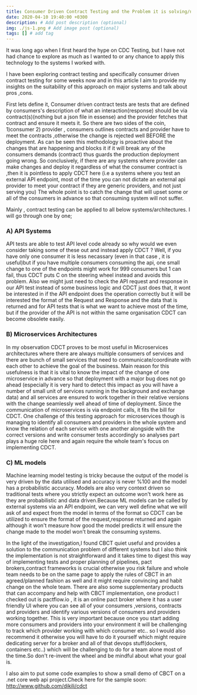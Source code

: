 ```yaml
---
title: Consumer Driven Contract Testing and the Problem it is solving/not solving
date: 2020-04-10 19:40:00 +0300
description: # Add post description (optional)
img: ./js-1.png # Add image post (optional)
tags: [] # add tag
---
```


It was long ago when I first heard the hype on CDC Testing, but I have not had chance to explore as much as I wanted to or any chance to apply this technology to the systems I worked with.

I have been exploring contract testing and specifically consumer driven contract testing for some weeks now and in this article I aim to provide my insights on the suitability of this approach on major systems and talk about pros ,cons.

First lets define it, Consumer driven contract tests are tests that are defined by consumers's description of what an interaction(response)  should be via contract(s)(nothing but a json file in essense) and the provider fetches that contract and ensure it meets it. So there are two sides of the coin, 1)consumer 2) provider , consumers outlines contracts and provider have to meet the contracts ,otherwise the change is rejected well BEFORE the deployment. As can be seen this methodology is proactive about the changes that are happening and blocks it if it will break any of the consumers demands (contract) thus guards the production deployment going wrong. So conclusively, if there are any systems where provider can make changes and deploy it regardless of what the consumer contract is ,then it is pointless to apply CDCT here (i.e a systems where you test an external API endpoint, most of the time you can not dictate an external api provider to meet your contract if they are generic providers, and not just serving you) The whole point is to catch the change that will upset some or all of the consumers in advance so that consuming system will not suffer.

Mainly , contract testing can be applied to all below systems/architectures. I will  go through one by one;

### A) API Systems
  API tests are able to test API level code already so why would we even consider taking some of these out and instead apply CDCT ? Well, if you have only one consumer it is less necassary (even in that case , it is useful)but if you have multiple consumers consuming the api, one small change to one of the endpoints might work for 999 consumers but 1 can fail, thus CDCT puts C on the steering wheel instead and avoids this problem. Also we might just need to check the API request and response in our API test instead of some business logic and CDCT just does that, it wont be interested in if the API endpoint does the operation correctly but it will be interested the format of the Request and Response and the data that is returned and for API tests that is what we want to achieve most of the time, but if the provider of the API is not within the same organisation CDCT can become obsolete easily.

### B) Microservices Architectures
   In my observation CDCT proves to be most useful in Microservices architectures where there are always multiple consumers of services and there are bunch of small services that need to communicate/coordinate with each other to achieve the goal of the business. Main reason for this usefulness is that it is vital to know the impact of the change of one microservice in advance so that deployment with a major bug does not go ahead (especially it is very hard to detect this impact as you will have a number of small unit of services running in the background and exchange data) and all services are ensured to work together in their relative versions with the change seamlessly well ahead of time of deployment. Since the communication of microservices is via endpoint calls, it fits the bill for CDCT. One challenge of this testing approach for microservices though is managing to identify all consumers and providers in the whole system and know the relation of each service with one another alongside with the correct versions and write consumer tests accordingly so analyses part plays a huge role here and again require the whole team's focus on implementing CDCT.

### C) ML models
   Machine learning model testing is tricky because the output of the model is very driven by the data utilised and accuracy is never %100 and the model has a probabilistic accuracy. Models are also very context driven so traditional tests where you strictly expect an outcome won't work here as they are probabilistic and data driven.Because ML models can be called by external systems via an API endpoint, we can very well define what we will ask of and expect from the model in terms of the format so CDCT can be utilized to ensure the format of the request,response returned and again although it won't measure how good the model predicts it will ensure the change made to the model won't break the consuming systems. 

In the light of the investigation,I found CBCT quiet useful and provides a solution to the communication problem of different systems but I also think the implementation is not straightforward and it takes time to digest this way of implementing tests and proper planning of pipelines, pact brokers,contract frameworks is crucial otherwise you risk failure and whole team needs to be on the same page to apply the rules of CBCT in an agreed/planned fashion as well and it might require convincing and habit change on the whole team. There are also some supplementary products that can accompany and help with CBCT implementation, one product I checked out is pactflow.io , it is an online pact broker where it has a user friendly UI where you can see all of your consumers ,versions, contracts and providers and identify various versions of consumers and providers working together. This is very important because once you start adding more consumers and providers into your environment it will be challenging to track which provider working with which consumer etc.. so I would also recommend it otherwise you will have to do it yourself which might require dedicating server for a broker and all of that devops stuff(dockers, containers etc..) which will be challenging to do for a team alone most of the time.So don't re-invent the wheel and be mindful about what your goal is.

I also aim to put some code examples to show a small demo of CBCT on a .net core web api project.Check here for the sample soon: http://www.github.com/dikili/cdct
